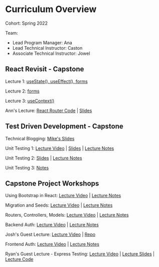 # Curriculum Overview

Cohort: Spring 2022

Team:
* Lead Program Manager: Ana
* Lead Technical Instructor: Caston
* Associate Technical Instructor: Jowel


 

## React Revisit - Capstone

Lecture 1: [useState(), useEffect(), forms ](https://us02web.zoom.us/rec/play/-bd6xPK-7cWv5pGbpCtfrQbMtRAlJSmjIMtPEi5HzqLdy-T0EstC1gngQIpomsmj8MwZkPtUgFL8qZI9.QTDx5NRzOBJZREGN?continueMode=true)

Lecture 2: [forms](https://drive.google.com/file/d/1j8zamIrVpPiaPyrfNe_Ik9XHVvYDE3gA/view?usp=sharing) 

Lecture 3: [useContext()](https://us02web.zoom.us/rec/play/Mn5BPxnHWDI3zLpHc4DiWzmJEBJaIRQv8rdGNX5bkQP_9zNYtawjC1kCBV_2u2Itzvh9CDyddF_OH3Uz.M5SXK8EHKN_H8pU8?autoplay=true&startTime=1673460852000)

Ann's Lecture: [React Router Code](https://github.com/thuyanduong/React-Router-with-Sankofa) | [Slides](https://docs.google.com/presentation/d/1BNKlFYpgZb90H7eh61g3A6j66zbvDwAyP75FC58ZI7s/edit)


## Test Driven Development - Capstone

Technical Blogging: [Mike's Slides](https://docs.google.com/presentation/d/1j-2u1qvH4CPIwCdmLLvlC5nG68FqTC8cNmKKUyJJWho/edit#slide=id.ge3559914a2_0_27)

Unit Testing 1: [Lecture Video](https://us02web.zoom.us/rec/play/lE75nnUd85s-XASUvFHVQbaoK9uq538f8wnm58IedpUMRvyyXcQSc_nsMZGFSYfStchDXYYV5zCON476.6WTEqvjF8Uc5bNSI?autoplay=true&startTime=1673982082000)  | [Slides](https://docs.google.com/presentation/d/118zyiTZgUJ56BciASaJkFhaz3n_IVl0qVQg8F4J4vP0/edit#slide=id.g1d731887db1_0_0)  | [Lecture Notes](https://gist.github.com/CLeeBenjamin/1ee859c157ce4a621e29e830db25e57a)<br>

Unit Testing 2: [Slides](https://docs.google.com/presentation/d/118zyiTZgUJ56BciASaJkFhaz3n_IVl0qVQg8F4J4vP0/edit#slide=id.g1d731887db1_0_0) | [Lecture Notes](https://gist.github.com/CLeeBenjamin/e23e61bd24782546141d5f35ed6142e3)<br>

Unit Testing 3: [Notes](https://gist.github.com/CLeeBenjamin/cdb786990d83bbc8a2b3b82645442bb7)

## Capstone Project Workshops

Using Bootstrap in React: [Lecture Video](https://zoom.us/rec/play/Ex5BhdTWvv34FFTtzi3LmUzZv5E7dmfNIeQpf2DgqoRHOx0t14FB_6O0H505f1tQmDs0i-4q_AJT5hJC.O6NtDU-Rdly6Pcrl?autoplay=true&startTime=1674827978000)  | [Lecture Notes](https://gist.github.com/CLeeBenjamin/2aca1a3cf498f1b0f3f1431ff6620085)<br>

Migration and Seeds: [Lecture Video](https://drive.google.com/file/d/1zPmw213jAT9NDcK4viJRGZMEaFTYhn5G/view?usp=share_link) | [Lecture Notes](https://gist.github.com/thuyanduong/4d338e473de9a8cfc13a186d678bdd4b)

Routers, Controllers, Models: [Lecture Video](https://drive.google.com/file/d/1TJv8FmrmKmrViiu_Zk5gPwXnN4ZjRUEO/view?usp=share_link) | [Lecture Notes](https://gist.github.com/thuyanduong/34e45f54b220a31aca38c3c32e79a777)

Backend Auth: [Lecture Video](https://drive.google.com/file/d/1r4Y2eWOlRFaUegXdkNuTdZX5hHHwUtl8/view?usp=share_link) | [Lecture Notes](https://gist.github.com/thuyanduong/6f9566b706f68e3b6fef215ce0e8bbfe)

Josh's Guest Lecture: [Lecture Video](https://us02web.zoom.us/rec/play/z_X7IdRyJpNlx0hFiIeIru0a-LrwNPEAKUabOYUYNysUPCIyBGll7APgqMC8O2mzw3ncbm7LsyGQsUbe.ygn7LxxntR2BfSuH?autoplay=true&startTime=1675961913000) | [Repo](https://github.com/JoshuaKGoldberg/unit-testing-react-with-rtl)

Frontend Auth: [Lecture Video](https://us02web.zoom.us/rec/share/5meJW18o9d9DSVTGV-ALQIjPfxcaHccy77PT7JdWx42ZD8Zu1yV9I8JwOJmM5D6o.prXxJ5abwwVYXfW5) | [Lecture Notes](https://gist.github.com/thuyanduong/2cf79b79555d4f69753ee2e6525c771b) 

Ryan's Guest Lecture - Express Testing: [Lecture Video](https://us02web.zoom.us/rec/play/QsBFu_Uq8iJh9MXL9RaiHgoXJ8bjoNphQ-NN7QJA9noNFsQreztyVS0c4SxUyLLhj83bLi3APvh2WmSy.n44Eew3LqFwX5C6s?autoplay=true&startTime=1677257831000) | [Lecture Slides](https://docs.google.com/presentation/d/1_FXLrfSMQWDlmCY3Iy0Xq-eAKZ2ffzbQ8abXNVF5HPY/edit#slide=id.g20fab34266c_0_5) | [Lecture Code](https://github.com/ryan-the-brodsky/marcy-jest-express/tree/completedVersion) 
